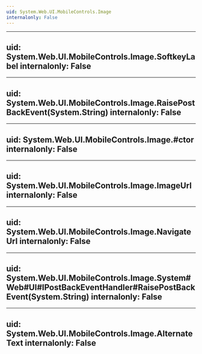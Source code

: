 ```yaml
---
uid: System.Web.UI.MobileControls.Image
internalonly: False
---
```


---
uid: System.Web.UI.MobileControls.Image.SoftkeyLabel
internalonly: False
---

---
uid: System.Web.UI.MobileControls.Image.RaisePostBackEvent(System.String)
internalonly: False
---

---
uid: System.Web.UI.MobileControls.Image.#ctor
internalonly: False
---

---
uid: System.Web.UI.MobileControls.Image.ImageUrl
internalonly: False
---

---
uid: System.Web.UI.MobileControls.Image.NavigateUrl
internalonly: False
---

---
uid: System.Web.UI.MobileControls.Image.System#Web#UI#IPostBackEventHandler#RaisePostBackEvent(System.String)
internalonly: False
---

---
uid: System.Web.UI.MobileControls.Image.AlternateText
internalonly: False
---
